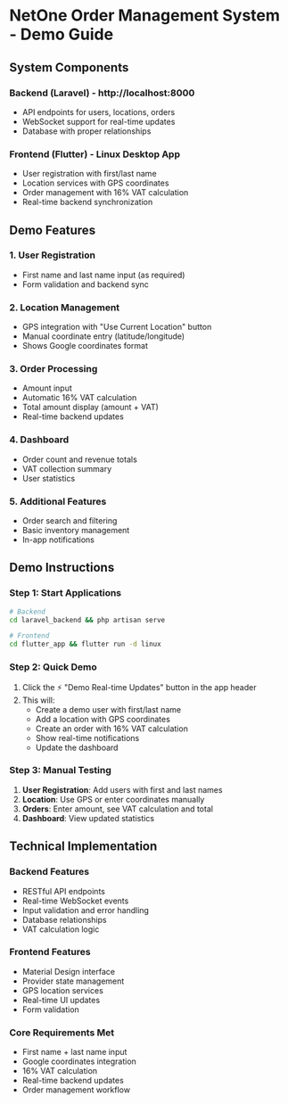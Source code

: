 # NetOne Order Management System - Demo Guide

## System Components

### Backend (Laravel) - http://localhost:8000
- API endpoints for users, locations, orders
- WebSocket support for real-time updates
- Database with proper relationships

### Frontend (Flutter) - Linux Desktop App
- User registration with first/last name
- Location services with GPS coordinates
- Order management with 16% VAT calculation
- Real-time backend synchronization

## Demo Features

### 1. User Registration
- First name and last name input (as required)
- Form validation and backend sync

### 2. Location Management
- GPS integration with "Use Current Location" button
- Manual coordinate entry (latitude/longitude)
- Shows Google coordinates format

### 3. Order Processing
- Amount input
- Automatic 16% VAT calculation
- Total amount display (amount + VAT)
- Real-time backend updates

### 4. Dashboard
- Order count and revenue totals
- VAT collection summary
- User statistics

### 5. Additional Features
- Order search and filtering
- Basic inventory management
- In-app notifications

## Demo Instructions

### Step 1: Start Applications
```bash
# Backend
cd laravel_backend && php artisan serve

# Frontend
cd flutter_app && flutter run -d linux
```

### Step 2: Quick Demo
1. Click the ⚡ "Demo Real-time Updates" button in the app header
2. This will:
   - Create a demo user with first/last name
   - Add a location with GPS coordinates
   - Create an order with 16% VAT calculation
   - Show real-time notifications
   - Update the dashboard

### Step 3: Manual Testing
1. **User Registration**: Add users with first and last names
2. **Location**: Use GPS or enter coordinates manually
3. **Orders**: Enter amount, see VAT calculation and total
4. **Dashboard**: View updated statistics

## Technical Implementation

### Backend Features
- RESTful API endpoints
- Real-time WebSocket events
- Input validation and error handling
- Database relationships
- VAT calculation logic

### Frontend Features
- Material Design interface
- Provider state management
- GPS location services
- Real-time UI updates
- Form validation

### Core Requirements Met
- First name + last name input
- Google coordinates integration
- 16% VAT calculation
- Real-time backend updates
- Order management workflow